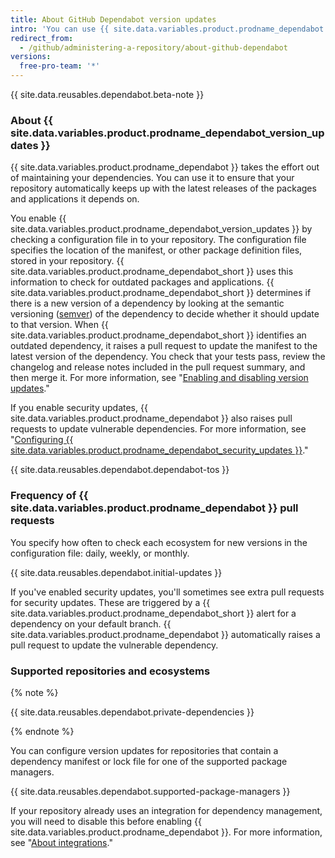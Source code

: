 ```yaml
---
title: About GitHub Dependabot version updates
intro: 'You can use {{ site.data.variables.product.prodname_dependabot }} to keep the packages you use updated to the latest versions.'
redirect_from:
  - /github/administering-a-repository/about-github-dependabot
versions:
  free-pro-team: '*'
---
```


{{ site.data.reusables.dependabot.beta-note }}

### About {{ site.data.variables.product.prodname_dependabot_version_updates }}

{{ site.data.variables.product.prodname_dependabot }} takes the effort out of maintaining your dependencies. You can use it to ensure that your repository automatically keeps up with the latest releases of the packages and applications it depends on.

You enable {{ site.data.variables.product.prodname_dependabot_version_updates }} by checking a configuration file in to your repository. The configuration file specifies the location of the manifest, or other package definition files, stored in your repository. {{ site.data.variables.product.prodname_dependabot_short }} uses this information to check for outdated packages and applications. {{ site.data.variables.product.prodname_dependabot_short }} determines if there is a new version of a dependency by looking at the semantic versioning ([semver](https://semver.org/)) of the dependency to decide whether it should update to that version. When {{ site.data.variables.product.prodname_dependabot_short }} identifies an outdated dependency, it raises a pull request to update the manifest to the latest version of the dependency. You check that your tests pass, review the changelog and release notes included in the pull request summary, and then merge it. For more information, see "[Enabling and disabling version updates](/github/administering-a-repository/enabling-and-disabling-version-updates)."

If you enable security updates, {{ site.data.variables.product.prodname_dependabot }} also raises pull requests to update vulnerable dependencies. For more information, see "[Configuring {{ site.data.variables.product.prodname_dependabot_security_updates }}](/github/managing-security-vulnerabilities/configuring-github-dependabot-security-updates)."

{{ site.data.reusables.dependabot.dependabot-tos }}

### Frequency of {{ site.data.variables.product.prodname_dependabot }} pull requests

You specify how often to check each ecosystem for new versions in the configuration file: daily, weekly, or monthly.

{{ site.data.reusables.dependabot.initial-updates }}

If you've enabled security updates, you'll sometimes see extra pull requests for security updates. These are triggered by a {{ site.data.variables.product.prodname_dependabot_short }} alert for a dependency on your default branch. {{ site.data.variables.product.prodname_dependabot }} automatically raises a pull request to update the vulnerable dependency.

### Supported repositories and ecosystems

{% note %}

{{ site.data.reusables.dependabot.private-dependencies }}

{% endnote %}

You can configure version updates for repositories that contain a dependency manifest or lock file for one of the supported package managers.

{{ site.data.reusables.dependabot.supported-package-managers }}

If your repository already uses an integration for dependency management, you will need to disable this before enabling {{ site.data.variables.product.prodname_dependabot }}. For more information, see "[About integrations](/github/customizing-your-github-workflow/about-integrations)."
